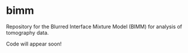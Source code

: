 # bimm
Repository for the Blurred Interface Mixture Model (BIMM) for analysis of tomography data.

Code will appear soon!
